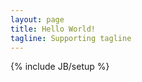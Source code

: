 ```yaml
---
layout: page
title: Hello World!
tagline: Supporting tagline
---
```

{% include JB/setup %}


<script src="https://copybar.io/{{ copybar_username }}/{{ page.title }}.js"></script>